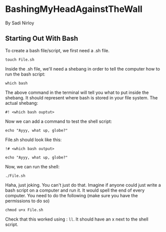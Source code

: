 # BashingMyHeadAgainstTheWall
By Sadi Nirloy 
## Starting Out With Bash
To create a bash file/script, we first need a .sh file.
``` 
touch File.sh 
```
Inside the .sh file, we'll need a shebang in order to tell the computer how to run the bash script:
``` 
which bash 
```
The above command in the terminal will tell you what to put inside the shebang. It should represent where bash is stored in your file system.
The actual shebang:
``` 
#! <which bash ouptut> 
```
Now we can add a command to test the shell script:
``` 
echo "Ayyy, what up, globe?" 
```
File.sh should look like this:
```
!# <which bash output>

echo "Ayyy, what up, globe?" 
```
Now, we can run the shell:
```
./File.sh
```
Haha, just joking. You can't just do that. Imagine if anyone could just write a bash script on a computer and run it. It would spell the end of every computer. You need to do the following (make sure you have the permissions to do so)
```
chmod u+x File.sh
```
Check that this worked using : ``` ll ```. It should have an x next to the shell script. 